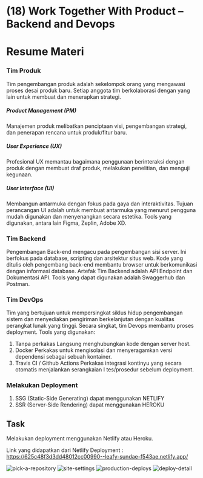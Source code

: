 # (18) Work Together With Product – Backend and Devops

# Resume Materi

### Tim Produk

Tim pengembangan produk adalah sekelompok orang yang mengawasi proses desai produk baru. Setiap anggota tim berkolaborasi dengan yang lain untuk membuat dan menerapkan strategi.

##### Product Management (PM)

Manajemen produk melibatkan penciptaan visi, pengembangan strategi, dan penerapan rencana untuk produk/fitur baru.

##### User Experience (UX)

Profesional UX memantau bagaimana penggunaan berinteraksi dengan produk dengan membuat draf produk, melakukan penelitian, dan menguji kegunaan.

##### User Interface (UI)

Membangun antarmuka dengan fokus pada gaya dan interaktivitas. Tujuan perancangan UI adalah untuk membuat antarmuka yang menurut pengguna mudah digunakan dan menyenangkan secara estetika.
Tools yang digunakan, antara lain Figma, Zeplin, Adobe XD.

### Tim Backend

Pengembangan Back-end mengacu pada pengembangan sisi server. Ini berfokus pada database, scripting dan arsitektur situs web.
Kode yang ditulis oleh pengembang back-end membantu browser untuk berkomunikasi dengan informasi database. Artefak Tim Backend adalah API Endpoint dan Dokumentasi API. Tools yang dapat digunakan adalah Swaggerhub dan Postman.

### Tim DevOps

Tim yang bertujuan untuk mempersingkat siklus hidup pengembangan sistem dan menyediakan pengiriman berkelanjutan dengan kualitas perangkat lunak yang tinggi. Secara singkat, tim Devops membantu proses deployment.
Tools yang digunakan:

1. Tanpa perkakas
   Langsung menghubungkan kode dengan server host.
2. Docker
   Perkakas untuk mengisolasi dan menyeragamkan versi dependensi sebagai sebuah kontainer.
3. Travis CI / Github Actions
   Perkakas integrasi kontinyu yang secara otomatis menjalankan serangkaian I tes/prosedur sebelum deployment.

### Melakukan Deployment

1. SSG (Static-Side Generating) dapat menggunakan NETLIFY
2. SSR (Server-Side Rendering) dapat menggunakan HEROKU

## Task

Melakukan deployment menggunakan Netlify atau Heroku.

Link yang didapatkan dari Netlify Deployment : https://625c48f3d3dd48012cc00990--leafy-sundae-f543ae.netlify.app/

![pick-a-repository](screenshots/pick-a-repository.png)
![site-settings](screenshots/site-settings.png)
![production-deploys](screenshots/production-deploys.png)
![deploy-detail](screenshots/deploy-detail.png)
